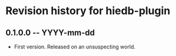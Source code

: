 # Revision history for hiedb-plugin

## 0.1.0.0 -- YYYY-mm-dd

* First version. Released on an unsuspecting world.
